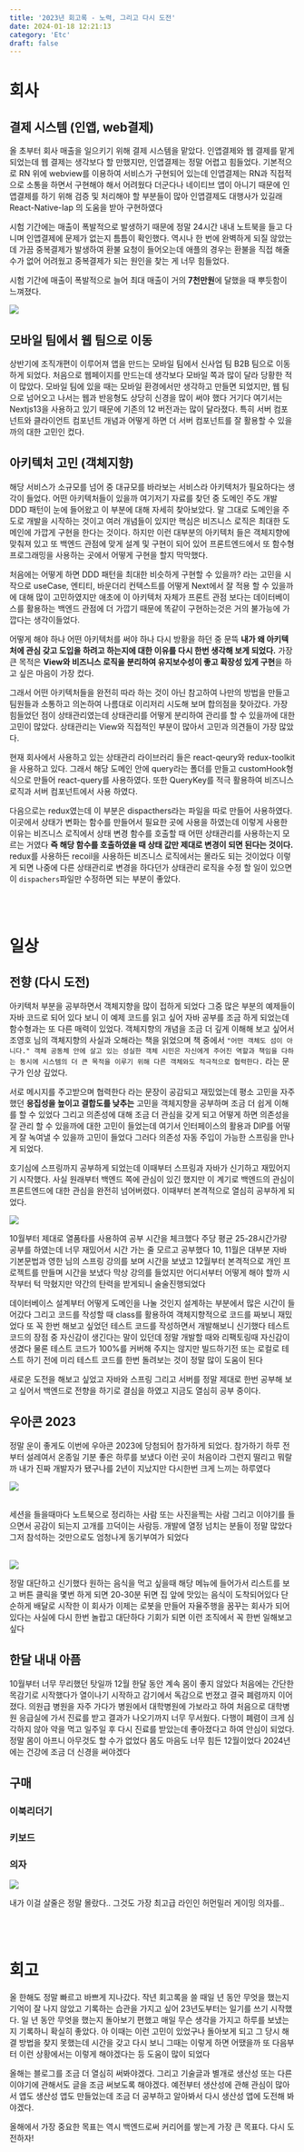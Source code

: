 ```yaml
---
title: '2023년 회고록 - 노력, 그리고 다시 도전'
date: 2024-01-18 12:21:13
category: 'Etc'
draft: false
---
```


# 회사

## 결제 시스템 (인앱, web결제)

올 초부터 회사 매출을 일으키기 위해 결제 시스템을 맡았다. 인앱결제와 웹 결제를 맡게 되었는데 웹 결제는 생각보다 할 만했지만, 인앱결제는 정말 어렵고 힘들었다. 기본적으로 RN 위에 webview를 이용하여 서비스가 구현되어 있는데 인앱결제는 RN과 직접적으로 소통을 하면서 구현해야 해서 어려웠다 더군다나 네이티브 앱이 아니기 때문에 인앱결제를 하기 위해 검증 및 처리해야 할 부분들이 많아 인앱결제도 대행사가 있길래 React-Native-Iap 의 도움을 받아 구현하였다

시험 기간에는 매출이 폭발적으로 발생하기 때문에 정말 24시간 내내 노트북을 들고 다니며 인앱결제에 문제가 없는지 틈틈이 확인했다. 역시나 한 번에 완벽하게 되질 않았는데 가끔 중복결제가 발생하여 환불 요청이 들어오는데 애플의 경우는 환불을 직접 해줄 수가 없어 어려웠고 중복결제가 되는 원인을 찾는 게 너무 힘들었다.

시험 기간에 매출이 폭발적으로 늘어 최대 매출이 거의 **7천만원**에 달했을 때 뿌듯함이 느껴졌다.

![](./images/231.png)

## 모바일 팀에서 웹 팀으로 이동

상반기에 조직개편이 이루어져 앱을 만드는 모바일 팀에서 신사업 팀 B2B 팀으로 이동하게 되었다. 처음으로 웹페이지를 만드는데 생각보다 모바일 쪽과 많이 달라 당황한 적이 많았다. 모바일 팀에 있을 때는 모바일 환경에서만 생각하고 만들면 되었지만, 웹 팀으로 넘어오고 나서는 웹과 반응형도 상당히 신경을 많이 써야 했다 거기다 여기서는 Nextjs13을 사용하고 있기 때문에 기존의 12 버전과는 많이 달라졌다. 특히 서버 컴포넌트와 클라이언트 컴포넌트 개념과 어떻게 하면 더 서버 컴포넌트를 잘 활용할 수 있을까의 대한 고민인 컸다.

## 아키텍처 고민 (객체지향)

해당 서비스가 소규모를 넘어 중 대규모를 바라보는 서비스라 아키텍처가 필요하다는 생각이 들었다. 어떤 아키텍처들이 있을까 여기저기 자료를 찾던 중 도메인 주도 개발 DDD 패턴이 눈에 들어왔고 이 부분에 대해 자세히 찾아보았다. 말 그대로 도메인을 주도로 개발을 시작하는 것이고 여러 개념들이 있지만 핵심은 비즈니스 로직은 최대한 도메인에 가깝게 구현을 한다는 것이다. 하지만 이런 대부분의 아키텍처 들은 객체지향에 맞춰져 있고 또 백엔드 관점에 맞게 설계 및 구현이 되어 있어 프론트엔드에서 또 함수형 프로그래밍을 사용하는 곳에서 어떻게 구현을 할지 막막했다.

처음에는 어떻게 하면 DDD 패턴을 최대한 비슷하게 구현할 수 있을까? 라는 고민을 시작으로 useCase, 엔티티, 바운더리 컨텍스트를 어떻게 Next에서 잘 적용 할 수 있을까에 대해 많이 고민하였지만 애초에 이 아키텍처 자체가 프론트 관점 보다는 데이터베이스를 활용하는 백엔드 관점에 더 가깝기 때문에 똑같이 구현하는것은 거의 불가능에 가깝다는 생각이들었다.

어떻게 해야 하나 어떤 아키텍처를 써야 하나 다시 방황을 하던 중 문뜩 **내가 왜 아키텍처에 관심 갖고 도입을 하려고 하는지에 대한 이유를 다시 한번 생각해 보게 되었다.** 가장 큰 목적은 **View와 비즈니스 로직을 분리하여 유지보수성이 좋고 확장성 있게 구현**을 하고 싶은 마음이 가장 컸다.

그래서 어떤 아키텍처들을 완전히 따라 하는 것이 아닌 참고하여 나만의 방법을 만들고 팀원들과 소통하고 의논하여 나름대로 이리저리 시도해 보며 합의점을 찾아갔다. 가장 힘들었던 점이 상태관리였는데 상태관리를 어떻게 분리하여 관리를 할 수 있을까에 대한 고민이 많았다. 상태관리는 View와 직접적인 부분이 많아서 고민과 의견들이 가장 많았다.

현재 회사에서 사용하고 있는 상태관리 라이브러리 들은 react-qeury와 redux-toolkit을 사용하고 있다. 그래서 해당 도메인 안에 query라는 폴더를 만들고 customHook형식으로 만들어 react-query를 사용하였다. 또한 QueryKey를 적극 활용하여 비즈니스 로직과 서버 컴포넌트에서 사용 하였다.

다음으로는 redux였는데 이 부분은 dispacthers라는 파일을 따로 만들어 사용하였다. 이곳에서 상태가 변화는 함수를 만들어서 필요한 곳에 사용을 하였는데 이렇게 사용한 이유는 비즈니스 로직에서 상태 변경 함수를 호출할 때 어떤 상태관리를 사용하는지 모르는 거였다 **즉 해당 함수를 호출하였을 때 상태 값만 제대로 변경이 되면 된다는 것이다.** redux를 사용하든 recoil을 사용하든 비즈니스 로직에서는 몰라도 되는 것이었다 이렇게 되면 나중에 다른 상태관리로 변경을 하다던가 상태관리 로직을 수정 할 일이 있으면 이 `dispachers`파일만 수정하면 되는 부분이 좋았다.

<br/>
<br/>

# 일상

## 전향 (다시 도전)

아키텍처 부분을 공부하면서 객체지향을 많이 접하게 되었다 그중 많은 부분의 예제들이 자바 코드로 되어 있다 보니 이 예제 코드를 읽고 싶어 자바 공부를 조금 하게 되었는데 함수형과는 또 다른 매력이 있었다. 객체지향의 개념을 조금 더 깊게 이해해 보고 싶어서 조영호 님의 객체지향의 사실과 오해라는 책을 읽었으며 책 중에서 `"어떤 객체도 섬이 아니다." 객체 공동체 안에 살고 있는 성실한 객체 시민은 자신에게 주어진 역할과 책임을 다하는 동시에 시스템의 더 큰 목적을 이루기 위해 다른 객체와도 적극적으로 협력한다.` 라는 문구가 인상 깊었다.

서로 메시지를 주고받으며 협력한다 라는 문장이 공감되고 재밌었는데 평소 고민을 자주 했던 **응집성을 높이고 결합도를 낮추는** 고민을 객체지향을 공부하며 조금 더 쉽게 이해를 할 수 있었다 그리고 의존성에 대해 조금 더 관심을 갖게 되고 어떻게 하면 의존성을 잘 관리 할 수 있을까에 대한 고민이 들었는데 여기서 인터페이스의 활용과 DIP를 어떻게 잘 녹여낼 수 있을까 고민이 들었다 그러다 의존성 자동 주입이 가능한 스프링을 만나게 되었다.

호기심에 스프링까지 공부하게 되었는데 이때부터 스프링과 자바가 신기하고 재밌어지기 시작했다. 사실 원래부터 백엔드 쪽에 관심이 있긴 했지만 이 계기로 백엔드의 관심이 프론트엔드에 대한 관심을 완전히 넘어버렸다. 이때부터 본격적으로 열심히 공부하게 되었다.

![](./images/99.png)

10월부터 제대로 열품타를 사용하여 공부 시간을 체크했다 주당 평균 25-28시간가량 공부를 하였는데 너무 재밌어서 시간 가는 줄 모르고 공부했다 10, 11월은 대부분 자바 기본문법과 영한 님의 스프링 강의를 보며 시간을 보냈고 12월부터 본격적으로 개인 프로젝트를 만들며 시간을 보냈다 막상 강의를 들었지만 어디서부터 어떻게 해야 할까 시작부터 턱 막혔지만 약간의 탄력을 받게되니 술술진행되었다

데이터베이스 설계부터 어떻게 도메인을 나눌 것인지 설계하는 부분에서 많은 시간이 들어갔다 그리고 코드를 작성할 때 class를 활용하여 객체지향적으로 코드를 짜보니 재밌었다 또 꼭 한번 해보고 싶었던 테스트 코드를 작성하면서 개발해보니 신기했다 테스트 코드의 장점 중 자신감이 생긴다는 말이 있던데 정말 개발할 때와 리팩토링때 자신감이 생겼다 물론 테스트 코드가 100%를 커버해 주지는 않지만 빌드하기전 또는 로컬로 테스트 하기 전에 미리 테스트 코드를 한번 돌려보는 것이 정말 많이 도움이 된다

새로운 도전을 해보고 싶었고 자바와 스프링 그리고 서버를 정말 제대로 한번 공부해 보고 싶어서 백엔드로 전향을 하기로 결심을 하였고 지금도 열심히 공부 중이다.

## 우아콘 2023

정말 운이 좋게도 이번에 우아콘 2023에 당첨되어 참가하게 되었다. 참가하기 하루 전부터 설레여서 온종일 기분 좋은 하루를 보냈다 이런 곳이 처음이라 그런지 떨리고 뭐랄까 내가 진짜 개발자가 됐구나를 2년이 지났지만 다시한번 크게 느끼는 하루였다

![](./images/IMG_7449.jpg)

<br/>
세션을 들을때마다 노트북으로 정리하는 사람 또는 사진을찍는 사람 그리고 이야기를 들으면서 공감이 되는지 고개를 끄덕이는 사람등. 개발에 열정 넘치는 분들이 정말 많았다 그저 참석하는 것만으로도 엄청나게 동기부여가 되었다
<br/>
<br/>

![](./images/IMG_7458.jpg)

정말 대단하고 신기했다 원하는 음식을 먹고 싶을때 해당 메뉴에 들어가서 리스트를 보고 버튼 클릭을 몇번 하게 되면 20-30분 뒤면 집 앞에 맛있는 음식이 도착되어있다 단순하게 배달로 시작한 이 회사가 이제는 로봇을 만들어 자율주행을 꿈꾸는 회사가 되어있다는 사실에 다시 한번 놀랍고 대단하다 기회가 되면 이런 조직에서 꼭 한번 일해보고 싶다

## 한달 내내 아픔

10월부터 너무 무리했던 탓일까 12월 한달 동안 계속 몸이 좋지 않았다 처음에는 간단한 목감기로 시작했다가 열이나기 시작하고 감기에서 독감으로 번졌고 결국 폐렴까지 이어졌다. 의원급 병원을 자주 가다가 병원에서 대학병원에 가보라고 하여 처음으로 대학병원 응급실에 가서 진료를 받고 결과가 나오기까지 너무 무서웠다. 다행이 폐렴이 크게 심각하지 않아 약을 먹고 일주일 후 다시 진료를 받았는데 좋아졌다고 하여 안심이 되었다. 정말 몸이 아프니 아무것도 할 수가 없었다 몸도 마음도 너무 힘든 12월이었다 2024년에는 건강에 조금 더 신경을 써야겠다

## 구매

### 이북리더기

### 키보드

### 의자

![](./images/IMG_6796.jpg)

내가 이걸 살줄은 정말 몰랐다.. 그것도 가장 최고급 라인인 허먼밀러 게이밍 의자를..

<br/>
<br/>

# 회고

올 한해도 정말 빠르고 바쁘게 지나갔다.
작년 회고록을 쓸 때일 년 동안 무엇을 했는지 기억이 잘 나지 않았고 기록하는 습관을 가지고 싶어 23년도부터는 일기를 쓰기 시작했다. 일 년 동안 무엇을 했는지 돌아보기 편했고 매일 무슨 생각을 가지고 하루를 보냈는지 기록하니 확실히 좋았다. 아 이때는 이런 고민이 있었구나 돌아보게 되고 그 당시 해결 방법을 찾지 못했는데 시간을 갖고 다시 보니 그때는 이렇게 하면 어땠을까 또 다음부터 이런 상황에서는 이렇게 해야겠다는 등 도움이 많이 되었다

올해는 블로그를 조금 더 열심히 써봐야겠다. 그리고 기술글과 별개로 생산성 또는 다른 이야기에 관해서도 글을 조금 써보도록 해야겠다. 예전부터 생산성에 관해 관심이 많아서 앱도 생산성 앱도 만들었는데 조금 더 공부하고 알아봐서 다시 생산성 앱에 도전해 봐야겠다.

올해에서 가장 중요한 목표는 역시 백엔드로써 커리어를 쌓는게 가장 큰 목표다. 다시 도전하자!

<br/>
<br/>

